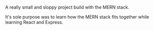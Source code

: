 A really small and sloppy project build with the MERN stack.

It's sole purpose was to learn how the MERN stack fits together while learning React and Express. 
